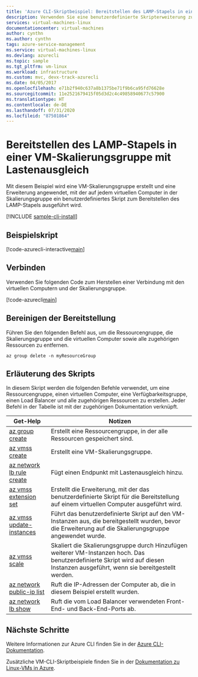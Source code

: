 ```yaml
---
title: 'Azure CLI-Skriptbeispiel: Bereitstellen des LAMP-Stapels in einer VM-Skalierungsgruppe mit Lastenausgleich'
description: Verwenden Sie eine benutzerdefinierte Skripterweiterung zum Bereitstellen des LAMP-Stapels in einer VM-Skalierungsgruppe mit Lastenausgleich in Azure.
services: virtual-machines-linux
documentationcenter: virtual-machines
author: cynthn
ms.author: cynthn
tags: azure-service-management
ms.service: virtual-machines-linux
ms.devlang: azurecli
ms.topic: sample
ms.tgt_pltfrm: vm-linux
ms.workload: infrastructure
ms.custom: mvc, devx-track-azurecli
ms.date: 04/05/2017
ms.openlocfilehash: e71b2f940c637a8b1375be71f9b6ca95fd76628e
ms.sourcegitcommit: 11e2521679415f05d3d2c4c49858940677c57900
ms.translationtype: HT
ms.contentlocale: de-DE
ms.lasthandoff: 07/31/2020
ms.locfileid: "87501864"
---
```

# <a name="deploy-the-lamp-stack-in-a-load-balanced-virtual-machine-scale-set"></a>Bereitstellen des LAMP-Stapels in einer VM-Skalierungsgruppe mit Lastenausgleich

Mit diesem Beispiel wird eine VM-Skalierungsgruppe erstellt und eine Erweiterung angewendet, mit der auf jedem virtuellen Computer in der Skalierungsgruppe ein benutzerdefiniertes Skript zum Bereitstellen des LAMP-Stapels ausgeführt wird.

[!INCLUDE [sample-cli-install](../../../includes/sample-cli-install.md)]

## <a name="sample-script"></a>Beispielskript

[!code-azurecli-interactive[main](../../../cli_scripts/virtual-machine/create-scaleset-php-ansible/build-stack.sh "Create virtual machine scale set with LAMP stack")]

## <a name="connect"></a>Verbinden

Verwenden Sie folgenden Code zum Herstellen einer Verbindung mit den virtuellen Computern und der Skalierungsgruppe.

[!code-azurecli[main](../../../cli_scripts/virtual-machine/create-scaleset-php-ansible/how-to-access.sh "Access the virtual machine scale set")]

## <a name="clean-up-deployment"></a>Bereinigen der Bereitstellung 

Führen Sie den folgenden Befehl aus, um die Ressourcengruppe, die Skalierungsgruppe und die virtuellen Computer sowie alle zugehörigen Ressourcen zu entfernen.

```azurecli-interactive 
az group delete -n myResourceGroup
```

## <a name="script-explanation"></a>Erläuterung des Skripts

In diesem Skript werden die folgenden Befehle verwendet, um eine Ressourcengruppe, einen virtuellen Computer, eine Verfügbarkeitsgruppe, einen Load Balancer und alle zugehörigen Ressourcen zu erstellen. Jeder Befehl in der Tabelle ist mit der zugehörigen Dokumentation verknüpft.

| Get-Help | Notizen |
|---|---|
| [az group create](/cli/azure/group) | Erstellt eine Ressourcengruppe, in der alle Ressourcen gespeichert sind. |
| [az vmss create](/cli/azure/vmss) | Erstellt eine VM-Skalierungsgruppe. |
| [az network lb rule create](/cli/azure/network/lb/rule) | Fügt einen Endpunkt mit Lastenausgleich hinzu. |
| [az vmss extension set](/cli/azure/vmss/extension) | Erstellt die Erweiterung, mit der das benutzerdefinierte Skript für die Bereitstellung auf einem virtuellen Computer ausgeführt wird. |
| [az vmss update-instances](/cli/azure/vmss) | Führt das benutzerdefinierte Skript auf den VM-Instanzen aus, die bereitgestellt wurden, bevor die Erweiterung auf die Skalierungsgruppe angewendet wurde. |
| [az vmss scale](/cli/azure/vmss) | Skaliert die Skalierungsgruppe durch Hinzufügen weiterer VM-Instanzen hoch. Das benutzerdefinierte Skript wird auf diesen Instanzen ausgeführt, wenn sie bereitgestellt werden. |
| [az network public-ip list](/cli/azure/network/public-ip) | Ruft die IP-Adressen der Computer ab, die in diesem Beispiel erstellt wurden. |
| [az network lb show](/cli/azure/network/lb) | Ruft die vom Load Balancer verwendeten Front-End- und Back-End-Ports ab. |

## <a name="next-steps"></a>Nächste Schritte

Weitere Informationen zur Azure CLI finden Sie in der [Azure CLI-Dokumentation](/cli/azure).

Zusätzliche VM-CLI-Skriptbeispiele finden Sie in der [Dokumentation zu Linux-VMs in Azure](../linux/cli-samples.md?toc=%2fazure%2fvirtual-machines%2flinux%2ftoc.json).
